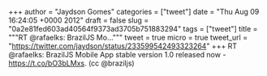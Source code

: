 
+++
author = "Jaydson Gomes"
categories = ["tweet"]
date = "Thu Aug 09 16:24:05 +0000 2012"
draft = false
slug = "0a2e81fed603ad40564f9373ad3705b751883294"
tags = ["tweet"]
title = """RT @rafaelks: BrazilJS Mo..."""
tweet = true
micro = true
tweet_url = "https://twitter.com/jaydson/status/233599542493323264"
+++
RT @rafaelks: BrazilJS Mobile App stable version 1.0 released now - https://t.co/bO3bLMxs. (cc @braziljs)
